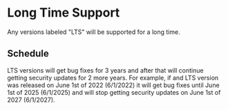 # Long Time Support

Any versions labeled "LTS" will be supported for a long time.

## Schedule

LTS versions will get bug fixes for 3 years and after that will continue getting security updates for 2 more years. For example, if and LTS version was released on June 1st of 2022 (6/1/2022) it will get bug fixes until June 1st of 2025 (6/1/2025) and will stop getting security updates on June 1st of 2027 (6/1/2027).
